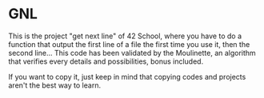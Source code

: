 # GNL

This is the project "get next line" of 42 School, where you have to do a function that output the first line of a file the first time you use it, then the second line...
This code has been validated by the Moulinette, an algorithm that verifies every details and possibilities, bonus included.

If you want to copy it, just keep in mind that copying codes and projects aren't the best way to learn.
